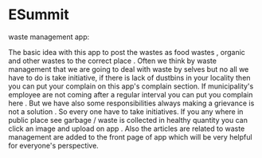 # ESummit
waste management app:

The basic idea with this app to post the wastes as food wastes , organic and other wastes to the correct place . 
Often we think by waste management that we are going to deal with waste by selves but no all we have to do is take initiative,
if there is lack of dustbins in your locality then you can put your complain on this app's complain section.
If municipality's employee are not coming after a regular interval you can put you complain here .
But we have also some responsibilities always making a grievance is not a solution . So every one have to take initiatives.
If you any where in public place see garbage / waste is collected in healthy quantity you can click an image and upload on app .
Also the articles are related to waste management are added to the front page of app which will be very helpful for everyone's perspective.

